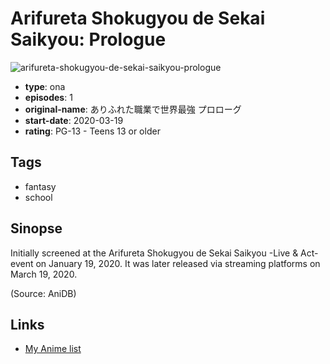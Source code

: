 # Arifureta Shokugyou de Sekai Saikyou: Prologue

![arifureta-shokugyou-de-sekai-saikyou-prologue](https://cdn.myanimelist.net/images/anime/1285/111316.jpg)

-   **type**: ona
-   **episodes**: 1
-   **original-name**: ありふれた職業で世界最強 プロローグ
-   **start-date**: 2020-03-19
-   **rating**: PG-13 - Teens 13 or older

## Tags

-   fantasy
-   school

## Sinopse

Initially screened at the Arifureta Shokugyou de Sekai Saikyou -Live & Act- event on January 19, 2020. It was later released via streaming platforms on March 19, 2020.

(Source: AniDB)

## Links

-   [My Anime list](https://myanimelist.net/anime/46971/Arifureta_Shokugyou_de_Sekai_Saikyou__Prologue)
